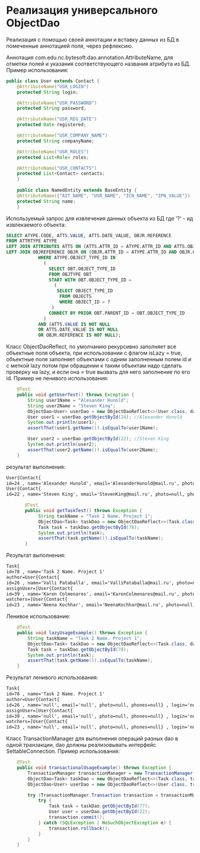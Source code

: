 # Реализация универсального ObjectDao

Реализация с помощью своей аннотации и вставку данных из БД в помеченные аннотацией поля, через рефлексию.

Аннотация com.edu.nc.bytesoft.dao.annotation.AttributeName, для отметки полей и указания соответствующего названия атрибута из БД.
Пример использования:
```java
public class User extends Contact {
    @AttributeName("USR_LOGIN")
    protected String login;

    @AttributeName("USR_PASSWORD")
    protected String password;

    @AttributeName("USR_REG_DATE")
    protected Date registered;

    @AttributeName("USR_COMPANY_NAME")
    protected String companyName;

    @AttributeName("USR_ROLES")
    protected List<Role> roles;

    @AttributeName("USR_CONTACTS")
    protected List<Contact> contacts;
    }
    
    public class NamedEntity extends BaseEntity {
    @AttributeName({"AIT_NAME", "USR_NAME", "ICN_NAME", "IPN_VALUE"})
    protected String name;
    }
```

Используемый запрос для извлечения данных объекта из БД где '?' - ид извлекаемого объекта:
```sql
SELECT ATYPE.CODE, ATTS.VALUE, ATTS.DATE_VALUE, OBJR.REFERENCE
FROM ATTRTYPE ATYPE
LEFT JOIN ATTRIBUTES ATTS ON (ATTS.ATTR_ID = ATYPE.ATTR_ID AND ATTS.OBJECT_ID = ?)
LEFT JOIN OBJREFERENCE OBJR ON (OBJR.ATTR_ID = ATYPE.ATTR_ID AND OBJR.OBJECT_ID = ?)
            WHERE ATYPE.OBJECT_TYPE_ID IN 
              (
                SELECT OBT.OBJECT_TYPE_ID
                FROM OBJTYPE OBT
                START WITH OBT.OBJECT_TYPE_ID = 
                  (
                   SELECT OBJECT_TYPE_ID
                    FROM OBJECTS
                    WHERE OBJECT_ID = ?
                 )
                CONNECT BY PRIOR OBT.PARENT_ID = OBT.OBJECT_TYPE_ID
              )
            AND (ATTS.VALUE IS NOT NULL 
            OR ATTS.DATE_VALUE IS NOT NULL
            OR OBJR.REFERENCE IS NOT NULL);
```

Класс ObjectDaoReflect, по умолчанию рекурсивно заполняет все объектные поля объекта, при использовании с флагом isLazy = true, объектные поля заполняет объектами с одним заполненным полем id и с меткой lazy потом при обращении к таким объектам надо сделать проверку на lazy, и если она = true вызвать для него заполнение по его id. Пример не ленивого использования:
```java
    @Test
    public void getUserTest() throws Exception {
        String user1Name = "Alexander Hunold";
        String user2Name = "Steven King";
        ObjectDao<User> userDao = new ObjectDaoReflect<>(User.class, dataSource.getConnection());
        User user1 = userDao.getObjectById(24); //Alexander Hunold
        System.out.println(user1);
        assertThat(user1.getName()).isEqualTo(user1Name);

        User user2 = userDao.getObjectById(22); //Steven King
        System.out.println(user2);
        assertThat(user2.getName()).isEqualTo(user2Name);
    }
```

результат выполнения:
``` tex
User{Contact{
id=24 , name='Alexander Hunold', email='AlexanderHunold@mail.ru', photo=null, phones=[+3085410111]} , login='Alexander', password='Hunold', registered=Sun May 16 00:00:00 EEST 1999, companyName='null', roles=[ROLE_PROJECT_MANAGER], contacts=null} 
User{Contact{
id=22 , name='Steven King', email='StevenKing@mail.ru', photo=null, phones=[+3085411111]} , login='Steven', password='King', registered=Fri Jan 01 00:00:00 EET 1999, companyName='null', roles=[ROLE_PROJECT_MANAGER, ROLE_CUSTOMER], contacts=null} 

```

```java
       @Test
       public void getTaskTest() throws Exception {
            String taskName = "Task 2 Name. Project 1";
            ObjectDao<Task> taskDao = new ObjectDaoReflect<>(Task.class, dataSource.getConnection());
            Task task = taskDao.getObjectById(78);
            System.out.println(task);
            assertThat(task.getName()).isEqualTo(taskName);
       }
```
Результат выполнения:
```tex
Task{
id=78 , name='Task 2 Name. Project 1'
author=User{Contact{
id=26 , name='Valli Pataballa', email='ValliPataballa@mail.ru', photo=null, phones=[+3085410111]} , login='Valli', password='Pataballa', registered=Fri Aug 12 00:00:00 EEST 1994, companyName='null', roles=[ROLE_TEAM_LEAD], contacts=null} , createdDate=Thu Oct 16 00:00:00 EEST 2014, description='Second task for Module 1', status=STATUS_CLOSED, deadlineDate=Mon Nov 16 00:00:00 EET 2015, completedDate=null
assignUser=[User{Contact{
id=39 , name='Karen Colmenares', email='KarenColmenares@mail.ru', photo=null, phones=[+3085410111]} , login='Karen', password='Colmenares', registered=Wed Dec 27 00:00:00 EET 2000, companyName='null', roles=[ROLE_DEVELOPER], contacts=null} ], priority=4, 
watchers=[User{Contact{
id=23 , name='Neena Kochhar', email='NeenaKochhar@mail.ru', photo=null, phones=[+3085410111]} , login='Neena', password='Kochhar', registered=Thu Apr 01 00:00:00 EEST 1999, companyName='null', roles=[ROLE_PROJECT_MANAGER], contacts=null} ], comments=null, parentTask=null} 
```

Ленивое использование:
```java
    @Test
    public void lazyUsageExample() throws Exception {
        String taskName = "Task 2 Name. Project 1";
        ObjectDao<Task> taskDao = new ObjectDaoReflect<>(Task.class, dataSource.getConnection(), true);
        Task task = taskDao.getObjectById(78);
        System.out.println(task);
        assertThat(task.getName()).isEqualTo(taskName);
    }
```

Результат ленивого использования:
```tex
Task{
id=78 , name='Task 2 Name. Project 1'
author=User{Contact{
id=26 , name='null', email='null', photo=null, phones=null} , login='null', password='null', registered=null, companyName='null', roles=null, contacts=null} , createdDate=Thu Oct 16 00:00:00 EEST 2014, description='Second task for Module 1', status=STATUS_CLOSED, deadlineDate=Mon Nov 16 00:00:00 EET 2015, completedDate=null
assignUser=[User{Contact{
id=39 , name='null', email='null', photo=null, phones=null} , login='null', password='null', registered=null, companyName='null', roles=null, contacts=null} ], priority=4,
watchers=[User{Contact{
id=23 , name='null', email='null', photo=null, phones=null} , login='null', password='null', registered=null, companyName='null', roles=null, contacts=null} ], comments=null, parentTask=null} 
```

Класс TransactionManager для выполнения операций разных dao в одной транзакции, dao должны реализовывать интерфейс SettableConnection.
Пример использования:
```java
    @Test
    public void transactionalUsageExample() throws Exception {
        TransactionManager transactionManager = new TransactionManager();
        ObjectDao<Task> taskDao = new ObjectDaoReflect<>(Task.class, transactionManager);
        ObjectDao<User> userDao = new ObjectDaoReflect<>(User.class, transactionManager);

        try (TransactionManager.Transaction transaction = transactionManager.startTransaction()) {
            try {
                Task task = taskDao.getObjectById(77);
                User user = userDao.getObjectById(22);
                transaction.commit();
            } catch (SQLException | NoSuchObjectException e) {
                transaction.rollback();
            }
        }
    }
```

 














